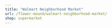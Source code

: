 ```yaml
---
title: "Walmart Neighborhood Market"
url: /flower-mound/walmart-neighborhood-market/
shop: supermarket
---
```

